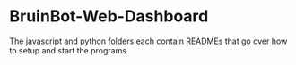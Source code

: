 # BruinBot-Web-Dashboard

The javascript and python folders each contain READMEs that go over how to setup and start the programs.
